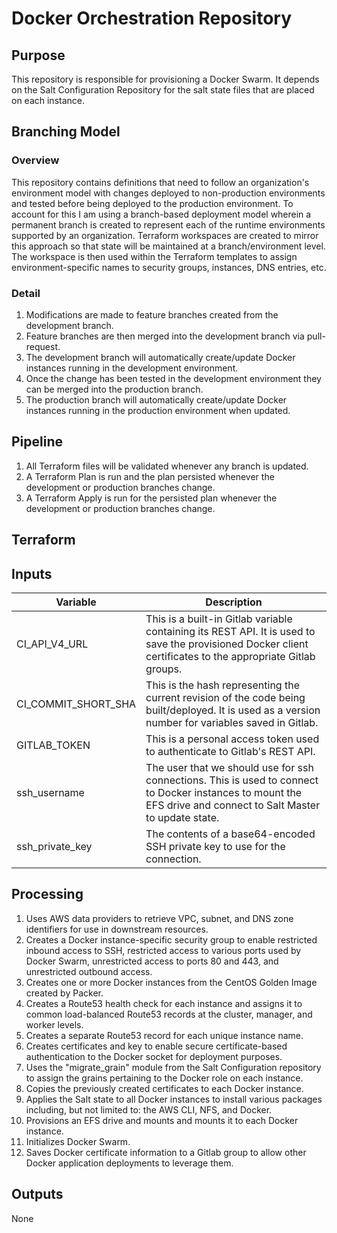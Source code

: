 # Docker Orchestration Repository
## Purpose
This repository is responsible for provisioning a Docker Swarm. It depends on the Salt Configuration Repository for the salt state files that are placed on each instance.

## Branching Model
### Overview
This repository contains definitions that need to follow an organization's environment model with changes deployed to non-production environments and tested before being deployed to the production environment.  To account for this I am using a branch-based deployment model wherein a permanent branch is created to represent each of the runtime environments supported by an organization. Terraform workspaces are created to mirror this approach so that state will be maintained at a branch/environment level.  The workspace is then used within the Terraform templates to assign environment-specific names to security groups, instances, DNS entries, etc.

### Detail
1. Modifications are made to feature branches created from the development branch.
2. Feature branches are then merged into the development branch via pull-request.
3. The development branch will automatically create/update Docker instances running in the development environment.
4. Once the change has been tested in the development environment they can be merged into the production branch.
5. The production branch will automatically create/update Docker instances running in the production environment when updated.

## Pipeline
1. All Terraform files will be validated whenever any branch is updated.
2. A Terraform Plan is run and the plan persisted whenever the development or production branches change.
3. A Terraform Apply is run for the persisted plan whenever the development or production branches change.

## Terraform
## Inputs
| Variable | Description |
| -------- | ----------- |
| CI_API_V4_URL | This is a built-in Gitlab variable containing its REST API. It is used to save the provisioned Docker client certificates to the appropriate Gitlab groups. |
| CI_COMMIT_SHORT_SHA | This is the hash representing the current revision of the code being built/deployed. It is used as a version number for variables saved in Gitlab. |
| GITLAB_TOKEN | This is a personal access token used to authenticate to Gitlab's REST API. |
| ssh_username | The user that we should use for ssh connections. This is used to connect to Docker instances to mount the EFS drive and connect to Salt Master to update state. |
| ssh_private_key | The contents of a base64-encoded SSH private key to use for the connection. |

## Processing
1. Uses AWS data providers to retrieve VPC, subnet, and DNS zone identifiers for use in downstream resources.
2. Creates a Docker instance-specific security group to enable restricted inbound access to SSH, restricted access to various ports used by Docker Swarm, unrestricted access to ports 80 and 443, and unrestricted outbound access.
3. Creates one or more Docker instances from the CentOS Golden Image created by Packer.
4. Creates a Route53 health check for each instance and assigns it to common load-balanced Route53 records at the cluster, manager, and worker levels.
5. Creates a separate Route53 record for each unique instance name.
6. Creates certificates and key to enable secure certificate-based authentication to the Docker socket for deployment purposes.
7. Uses the "migrate_grain" module from the Salt Configuration repository to assign the grains pertaining to the Docker role on each instance.
8. Copies the previously created certificates to each Docker instance.
9. Applies the Salt state to all Docker instances to install various packages including, but not limited to: the AWS CLI, NFS, and Docker.
10. Provisions an EFS drive and mounts and mounts it to each Docker instance.
11. Initializes Docker Swarm.
12. Saves Docker certificate information to a Gitlab group to allow other Docker application deployments to leverage them.

## Outputs
None
